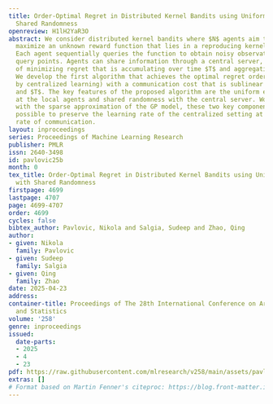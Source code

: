 ```yaml
---
title: Order-Optimal Regret in Distributed Kernel Bandits using Uniform Sampling with
  Shared Randomness
openreview: H1lH2YaR3O
abstract: We consider distributed kernel bandits where $N$ agents aim to collaboratively
  maximize an unknown reward function that lies in a reproducing kernel Hilbert space.
  Each agent sequentially queries the function to obtain noisy observations at the
  query points. Agents can share information through a central server, with the objective
  of minimizing regret that is accumulating over time $T$ and aggregating over agents.
  We develop the first algorithm that achieves the optimal regret order (as defined
  by centralized learning) with a communication cost that is sublinear in both $N$
  and $T$. The key features of the proposed algorithm are the uniform exploration
  at the local agents and shared randomness with the central server. Working together
  with the sparse approximation of the GP model, these two key components make it
  possible to preserve the learning rate of the centralized setting at a diminishing
  rate of communication.
layout: inproceedings
series: Proceedings of Machine Learning Research
publisher: PMLR
issn: 2640-3498
id: pavlovic25b
month: 0
tex_title: Order-Optimal Regret in Distributed Kernel Bandits using Uniform Sampling
  with Shared Randomness
firstpage: 4699
lastpage: 4707
page: 4699-4707
order: 4699
cycles: false
bibtex_author: Pavlovic, Nikola and Salgia, Sudeep and Zhao, Qing
author:
- given: Nikola
  family: Pavlovic
- given: Sudeep
  family: Salgia
- given: Qing
  family: Zhao
date: 2025-04-23
address:
container-title: Proceedings of The 28th International Conference on Artificial Intelligence
  and Statistics
volume: '258'
genre: inproceedings
issued:
  date-parts:
  - 2025
  - 4
  - 23
pdf: https://raw.githubusercontent.com/mlresearch/v258/main/assets/pavlovic25b/pavlovic25b.pdf
extras: []
# Format based on Martin Fenner's citeproc: https://blog.front-matter.io/posts/citeproc-yaml-for-bibliographies/
---
```

